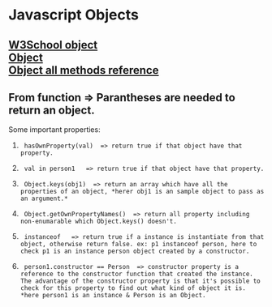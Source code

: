 # Javascript Objects  
[W3School object](https://www.w3schools.com/js/js_object_definition.asp)  
[Object](https://developer.mozilla.org/en-US/docs/Learn/JavaScript/Objects/Basics)  
[Object all methods reference](https://www.w3schools.com/js/js_object_es5.asp)  
------  
From function => Parantheses are needed to return an object.  
-----  

Some important properties:    

1.      hasOwnProperty(val)  => return true if that object have that property. 
2.      val in person1   => return true if that object have that property.
3.      Object.keys(obj1)  => return an array which have all the properties of an object, *herer obj1 is an sample object to pass as an argument.*  
4.      Object.getOwnPropertyNames()  => return all property including non-enumarable which Object.keys() doesn't.  
5.      instanceof   => return true if a instance is instantiate from that object, otherwise return false. ex: p1 instanceof person, here to check p1 is an instance person object created by a constructor.
6.      person1.constructor == Person  => constructor property is a reference to the constructor function that created the instance. The advantage of the constructor property is that it's possible to check for this property to find out what kind of object it is. *here person1 is an instance & Person is an Object.
